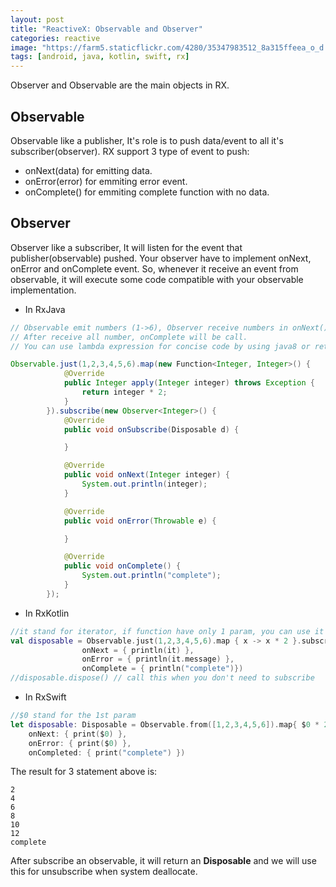```yaml
---
layout: post
title: "ReactiveX: Observable and Observer"
categories: reactive
image: "https://farm5.staticflickr.com/4280/35347983512_8a315ffeea_o_d.jpg"
tags: [android, java, kotlin, swift, rx]
---
```


Observer and Observable are the main objects in RX.
## Observable
Observable like a publisher, It's role is to push data/event to all it's subscriber(observer). RX support 3 type of event to push: 

- onNext(data) for emitting data.
- onError(error) for emmiting error event.
- onComplete() for emmiting complete function with no data. 

<!--more-->
## Observer
Observer like a subscriber, It will listen for the event that publisher(observable) pushed. Your observer have to implement onNext, onError and onComplete event. So, whenever it receive an event from observable, it will execute some code compatible with your observable implementation.

- In RxJava

```java
// Observable emit numbers (1->6), Observer receive numbers in onNext().
// After receive all number, onComplete will be call.
// You can use lambda expression for concise code by using java8 or retrolambda

Observable.just(1,2,3,4,5,6).map(new Function<Integer, Integer>() {
            @Override
            public Integer apply(Integer integer) throws Exception {
                return integer * 2;
            }
        }).subscribe(new Observer<Integer>() {
            @Override
            public void onSubscribe(Disposable d) {

            }

            @Override
            public void onNext(Integer integer) {
                System.out.println(integer);
            }

            @Override
            public void onError(Throwable e) {

            }

            @Override
            public void onComplete() {
                System.out.println("complete");
            }
        });
```
- In RxKotlin

```kotlin
//it stand for iterator, if function have only 1 param, you can use it instead of declare a param name.
val disposable = Observable.just(1,2,3,4,5,6).map { x -> x * 2 }.subscribeBy(
                onNext = { println(it) },
                onError = { println(it.message) },
                onComplete = { println("complete")})
//disposable.dispose() // call this when you don't need to subscribe
```

- In RxSwift

```swift
//$0 stand for the 1st param
let disposable: Disposable = Observable.from([1,2,3,4,5,6]).map{ $0 * 2 }.subscribe(
    onNext: { print($0) },
    onError: { print($0) },
    onCompleted: { print("complete") })
```
The result for 3 statement above is:
```
2
4
6
8
10
12
complete
```

After subscribe an observable, it will return an **Disposable** and we will use this for unsubscribe when system deallocate.
